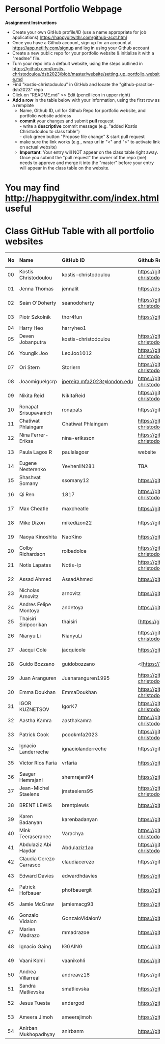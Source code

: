 # Personal Portfolio Webpage

**Assignment Instructions**

- Create your own GitHub profile/ID (use a name appropriate for job applications) <https://happygitwithr.com/github-acct.html>
- Once you have a Github account, sign up for an account at <https://app.netlify.com/signup> and log in using your Github account
- Create a new public repo for your portfolio website & initialize it with a "readme" file.
- Turn your repo into a default website, using the steps outlined in <https://github.com/kostis-christodoulou/dsb2023/blob/master/website/setting_up_portfolio_website.md>
- Find "kostis-christodoulou" in GitHub and locate the "github-practice-dsb2023" repo
- Click on "README.md" >> Edit (pencil icon in upper right)
- **Add a row** in the table below with your information, using the first row as a remplate
    - Name, Github ID, url for Github Repo for portfolio website, and portfolio website address 
    - **commit** your changes and submit **pull** request   
            - write a **descriptive** commit message (e.g. "added Kostis Christodoulou to class table")  
            - click green button "Propose file change" & start pull request  
    - make sure the link works (e.g., wrap url in "<" and ">" to activate link on actual website)  
    - **Important**: Your entry will NOT appear on the class table right away.  Once you submit the "pull request" the owner of the repo (me) needs to approve and merge it into the "master" before your entry will appear in the class table on the website. 

# You may find <http://happygitwithr.com/index.html> useful



# Class GitHub Table with all portfolio websites

|No | Name  | GitHub ID            |Github Repo for portfolio website                      |Netlify website address              |Date Added     |  
|:---|:----------------------|:---------------------|:------------------------------------------------------|:------------------------------------|:-----------------------| 
|00|Kostis Christodoulou       | kostis-christodoulou |<https://github.com/kostis-christodoulou/my_gorgeous_website>   |<https://kostisportfolio-2021.netlify.app/>        |2021-08-28 |
|01|Jenna Thomas       | jennalit |https://dsb-jt-2023.netlify.app>   |https://github.com/jennalit/dsb2023_jt |2023-05-11 |
|02|Seán O'Doherty       | seanodoherty |<https://github.com/kostis-christodoulou/my_gorgeous_website>   |<https://kostisportfolio-2021.netlify.app/>        |2023-05-11 |
|03|Piotr Szkolnik       | thor4fun |<https://github.com/thor4fun/mydsb23>   |<>        |2023-05-11 |
|04|Harry Heo       | harryheo1 |        |2023-05-11 |
|05|Deven Jobanputra       | kostis-christodoulou |<https://github.com/kostis-christodoulou/my_gorgeous_website>   |<https://kostisportfolio-2021.netlify.app/>        |2023-05-11 |
|06|Youngik Joo| LeoJoo1012 |<https://github.com/kostis-christodoulou/my_gorgeous_website>   |<https://kostisportfolio-2021.netlify.app/>        |2021-08-28 |
|07|Ori Stern| Storiern |<https://github.com/kostis-christodoulou/my_gorgeous_website>   |<https://kostisportfolio-2021.netlify.app/>        |2023-05-11 |
|08| Joaomiguelgcrp      | jpereira.mfa2023@london.edu |<https://github.com/kostis-christodoulou/my_gorgeous_website>   |<https://kostisportfolio-2021.netlify.app/>        |2021-08-28 |
|09| Nikita Reid      | NikitaReid |<https://github.com/kostis-christodoulou/my_gorgeous_website>   |<https://kostisportfolio-2021.netlify.app/>        |2021-08-28 |
|10|Ronapat Srisupavanich       | ronapats |<https://github.com/ronapats/my_website>   |<https://ronapat-portfolio.netlify.app/>        |2023-05-11 |
|11|Chatiwat Phlaingam       | Chatiwat Phlaingam  |<https://github.com/kostis-christodoulou/my_gorgeous_website>   |<https://kostisportfolio-2021.netlify.app/>        |2021-08-28 |
|12|Nina Ferrer-Erikss       | nina-eriksson |<https://github.com/kostis-christodoulou/my_gorgeous_website>   |<https://kostisportfolio-2021.netlify.app/>        |2023-05-11 |
|13|Paula Lagos R       | paulalagosr |website   |netfly   |2021-05-11 |
|14|Eugene Nesterenko       | YevheniiN281 | TBA   | TBA       |2023-05-11 |
|15|Shashvat Somany       | ssomany12 |https://github.com/ssomany12   |<https://kostisportfolio-2021.netlify.app/>        |2021-08-28 |
|16|Qi Ren       | 1817 |<https://github.com/kostis-christodoulou/my_gorgeous_website>  |<https://kostisportfolio-2021.netlify.app/>        |2021-08-28 |
|17|Max Cheatle       | maxcheatle | https://github.com/maxcheatle/dsb_2023_website | https://maxcheatle.netlify.app/ |2023-05-11 |
|18|Mike Dizon       | mikedizon22 | https://github.com/mikedizon22/my_website  |    https://mikedizon-portfolio.netlify.app/    |2023-05-11 |
|19|Naoya Kinoshita       | NaoKino |<https://github.com/NaoKino>   |        |2023-05-11 |
|20|Colby Richardson       | rolbadolce |<https://github.com/kostis-christodoulou/my_gorgeous_website>   |<https://kostisportfolio-2021.netlify.app/>        |2023-05-11 |
|21|Notis Lapatas      | Notis-lp |<https://github.com/kostis-christodoulou/my_gorgeous_website>   |<https://kostisportfolio-2021.netlify.app/>        |2021-08-28 |
|22 |Assad Ahmed       | AssadAhmed |<https://github.com/AssadAhmed/mywebsite>   |<https://assadahmed.netlify.app/> |2023-05-11 |
|23|Nicholas Arnovitz       | arnovitz |<https://github.com/arnovitz/myprivatework>   |<https://arnovitz.netlify.app>        |2023-05-11 |
|24|Andres Felipe Montoya      | andetoya |<https://github.com/andetoya/my_website>   |<https://andresmontoyatorres.netlify.app/>        |2021-08-28 |
|25|Thaisiri Siripoorikan       | thaisiri |[https://github.com/thaisiri/mydsb23]   |[https://github.com/thaisiri/mydsb23]  |2023-05-11 |
|26|Nianyu Li       | NianyuLi |<https://github.com/kostis-christodoulou/my_gorgeous_website>   |<https://kostisportfolio-2021.netlify.app/>        |2021-08-28 |
|27|Jacqui Cole       | jacquicole |<https://github.com/jacquicole>   |<https://kostisportfolio-2021.netlify.app/>        |2021-08-28 |
|28|Guido Bozzano       | guidobozzano |<[https://github.com/guidobozzano/mywebsite]>   |<https://gbozzano-portfolio.netlify.app/>        |2021-08-28 |
|29|Juan Aranguren       | Juanaranguren1995 |<https://github.com/kostis-christodoulou/my_gorgeous_website]>   |<https://kostisportfolio-2021.netlify.app/>        |2021-08-28 |
|30|Emma Doukhan       | EmmaDoukhan|<https://github.com/kostis-christodoulou/my_gorgeous_website>   |<https://kostisportfolio-2021.netlify.app/>        |2021-08-28 |
|31|IGOR KUZNETSOV       | IgorK7|<https://github.com/kostis-christodoulou/my_gorgeous_website>   |<https://kostisportfolio-2021.netlify.app/>        |2021-08-28 |
|32|Aastha Kamra       | aasthakamra|<https://github.com/kostis-christodoulou/my_gorgeous_website>   |<https://kostisportfolio-2021.netlify.app/>        |2021-08-28 |
|33|Patrick Cook       | pcookmfa2023|<https://github.com/kostis-christodoulou/my_gorgeous_website>   |<https://kostisportfolio-2021.netlify.app/>        |2021-08-28 |
|34|Ignacio Landerreche       | ignaciolanderreche|https://github.com/ignaciolanderreche|https://ilanderreche-personalwebpage.netlify.app        |2021-08-28 |
|35|Victor Rios Faria       | vrfaria|<https://github.com/vrfaria/my_website>   |<https://vrfaria-portfolio.netlify.app/>        |2023-05-15 |
|36|Saagar Hemrajani       | shemrajani94|<https://github.com/shemrajani94/saagars_gorgeous_website>   |<https://saagar-portfolio.netlify.app/>        |2023-05-16 |
|37|Jean-Michel Staelens   | jmstaelens95 |<https://github.com/kostis-christodoulou/my_gorgeous_website>   |<https://kostisportfolio-2021.netlify.app/>        |2021-08-28 |
|38|BRENT LEWIS       | brentplewis|<https://github.com/brentplewis/blwebsite>   |<https://kostisportfolio-2021.netlify.app/>        |2023-05-16 |
|39|Karen Badanyan       | karenbadanyan|<https://github.com/karenbadanyan/websiteX>    |<https://karenbadanyan-portfolio.netlify.app/>        |2023-06-11 |
|40|Mink Teeraseranee       | Varachya|<https://github.com/kostis-christodoulou/my_gorgeous_website>    |<https://kostisportfolio-2021.netlify.app/>        |2023-05-17 |
|41|Abdulaziz Abi Haydar       | Abdulaziz1aa|<https://github.com/kostis-christodoulou/my_gorgeous_website>    |<https://kostisportfolio-2021.netlify.app/>        |2023-05-17 
|42|Claudia Cerezo Carrasco       | claudiacerezo|<https://github.com/claudiacerezo/my_website>    |<https://claudiacerezo-portfolio.netlify.app/>        |2023-05-17 
|43|Edward Davies       | edwardhdavies|<https://github.com/edwardhdavies/my-personal-website>    |<https://edward-davies-portfolio.netlify.app/>        |2023-05-20 
|44|Patrick Hofbauer      | phofbauergit |<https://github.com/phofbauergit/my_website.git>   |<https://kostisportfolio-2021.netlify.app/>        |2023-05-22 |
|45|Jamie McGraw      | jamiemacg93 |<https://github.com/jamiemacg93/mywebsite.git>  |<https://kostisportfolio-2021.netlify.app/>        |2023-05-25 |
|46| Gonzalo Vidalon  | GonzaloVidalonV |  https://github.com/GonzaloVidalonV/Mywebsite |  https://gonzalo-vidalon-portfolio.netlify.app/    |2023-06-14 |
|47| Marien Madrazo  | mmadrazoe |  https://github.com/mmadrazoe/my_website |  https://marien-portfolio.netlify.app/    |2023-06-15 |
|48| Ignacio Gaing  | IGGAING |<https://github.com/IGGAING/my_website> |<https://igaing-portfolio.netlify.app/>    |2023-06-15 |
|49| Vaani Kohli       | vaanikohli | https://github.com/vaanikohli/my-website.git | https://vaani-portfolio.netlify.app/ | 2023-06-16 |
|50| Andrea Villarreal | andreavz18 | https://github.com/andreavz18/my_website/ | https://app.netlify.com/sites/andreavz-website/ | 2023-06-17 |
|51| Sandra Matlievska | smatlievska | https://github.com/smatlievska/dsb-website/ | https://smatlievska.netlify.app/ | 2023-06-17 |
|52| Jesus Tuesta | andergod | https://github.com/andergod/Website3 | https://jesus-website1.netlify.app/ | 2023-06-17 |
|53| Ameera Jimoh | ameerajimoh | https://github.com/ameerajimoh/my_website/ | https://ajimoh2023-portfolio.netlify.app | 2023-06-18 | 
|54| Anirban Mukhopadhyay | anirbanm | https://github.com/muk-anirban/my_website | https://anirban-portfolio-dsb.netlify.app | 2023-06-18 | 
